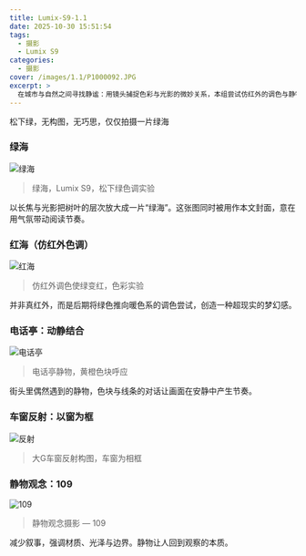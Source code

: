 ```yaml
---
title: Lumix-S9-1.1
date: 2025-10-30 15:51:54
tags: 
  - 摄影
  - Lumix S9
categories:
  - 摄影
cover: /images/1.1/P1000092.JPG
excerpt: >
  在城市与自然之间寻找静谧：用镜头捕捉色彩与光影的微妙关系，本组尝试仿红外的调色与静物框构，记录当下的视觉练习。
---
```


松下绿，无构图，无巧思，仅仅拍摄一片绿海
### 绿海
![绿海](/images/1.1/P1000092.JPG "松下绿 — 摄于 Lumix S9")
> 绿海，Lumix S9，松下绿色调实验

以长焦与光影把树叶的层次放大成一片“绿海”。这张图同时被用作本文封面，意在用气氛带动阅读节奏。

### 红海（仿红外色调）
![红海](/images/1.1/P1000094-1.JPG "仿红外色调实验")
> 仿红外调色使绿变红，色彩实验

并非真红外，而是后期将绿色推向暖色系的调色尝试，创造一种超现实的梦幻感。

### 电话亭：动静结合
![电话亭](/images/1.1/P1000117-1.JPG "街头静物 — 电话亭")
> 电话亭静物，黄橙色块呼应 

街头里偶然遇到的静物，色块与线条的对话让画面在安静中产生节奏。

### 车窗反射：以窗为框
![反射](/images/1.1/P1000136.JPG "汽车窗框里的风景")
> 大G车窗反射构图，车窗为相框
  

### 静物观念：109
![109](/images/1.1/P1000137.JPG "静物观念摄影")
> 静物观念摄影 — 109

减少叙事，强调材质、光泽与边界。静物让人回到观察的本质。 